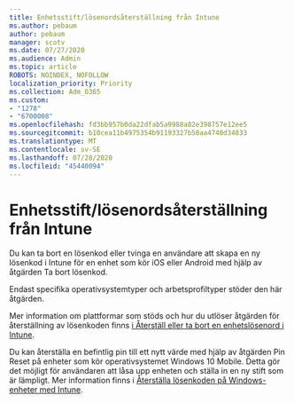 ```yaml
---
title: Enhetsstift/lösenordsåterställning från Intune
ms.author: pebaum
author: pebaum
manager: scotv
ms.date: 07/27/2020
ms.audience: Admin
ms.topic: article
ROBOTS: NOINDEX, NOFOLLOW
localization_priority: Priority
ms.collection: Adm_O365
ms.custom:
- "1278"
- "6700008"
ms.openlocfilehash: fd3bb957b0da22dfab5a9988a82e398757e12ee5
ms.sourcegitcommit: b10cea11b4975354b91193327b58aa4740d34833
ms.translationtype: MT
ms.contentlocale: sv-SE
ms.lasthandoff: 07/28/2020
ms.locfileid: "45440094"
---
```

# <a name="device-pinpassword-reset-from-intune"></a>Enhetsstift/lösenordsåterställning från Intune

Du kan ta bort en lösenkod eller tvinga en användare att skapa en ny lösenkod i Intune för en enhet som kör iOS eller Android med hjälp av åtgärden Ta bort lösenkod.

Endast specifika operativsystemtyper och arbetsprofiltyper stöder den här åtgärden.

Mer information om plattformar som stöds och hur du utlöser åtgärden för återställning av lösenkoden finns [i Återställ eller ta bort en enhetslösenord i Intune](https://docs.microsoft.com/intune/device-passcode-reset).

Du kan återställa en befintlig pin till ett nytt värde med hjälp av åtgärden Pin Reset på enheter som kör operativsystemet Windows 10 Mobile. Detta gör det möjligt för användaren att låsa upp enheten och ställa in en ny stift som är lämpligt. Mer information finns i [Återställa lösenkoden på Windows-enheter med Intune](https://docs.microsoft.com/intune/device-windows-pin-reset).